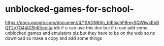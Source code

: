 # unblocked-games-for-school-
https://docs.google.com/document/d/1SADN6Xn_btEIschF8reySQWiwkEbBQT2y7O4jAG5hRI/edit#
 idk if u can use this doc but if u can add some unblocked games and emulators plz but they have to be on the web so no download so make a copy and add some things 

